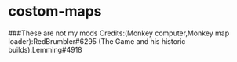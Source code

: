 # costom-maps

###These are not my mods Credits:(Monkey computer,Monkey map loader):RedBrumbler#6295 (The Game and his historic builds):Lemming#4918 



